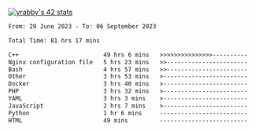 
[![yrabby's 42 stats](https://badge42.vercel.app/api/v2/cljfd5ku6003508mg283uc00s/stats?cursusId=21&coalitionId=64)](https://github.com/JaeSeoKim/badge42)

<!--START_SECTION:waka-->

```txt
From: 29 June 2023 - To: 06 September 2023

Total Time: 81 hrs 17 mins

C++                        49 hrs 6 mins   >>>>>>>>>>>>>>>----------   60.41 %
Nginx configuration file   5 hrs 23 mins   >>-----------------------   06.63 %
Bash                       4 hrs 57 mins   >>-----------------------   06.09 %
Other                      3 hrs 53 mins   >------------------------   04.78 %
Docker                     3 hrs 40 mins   >------------------------   04.52 %
PHP                        3 hrs 32 mins   >------------------------   04.35 %
YAML                       3 hrs 3 mins    >------------------------   03.76 %
JavaScript                 2 hrs 7 mins    >------------------------   02.62 %
Python                     1 hr 6 mins     -------------------------   01.36 %
HTML                       49 mins         -------------------------   01.01 %
```

<!--END_SECTION:waka-->